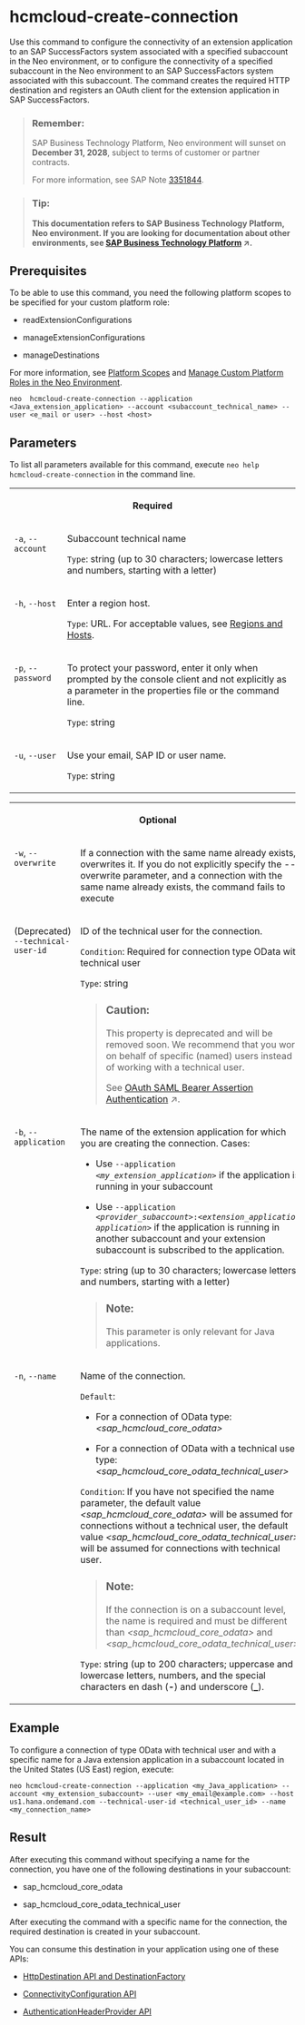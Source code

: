 <!-- loioba4e8bbf0ec4409fae7064bcbbe07e49 -->

# hcmcloud-create-connection

Use this command to configure the connectivity of an extension application to an SAP SuccessFactors system associated with a specified subaccount in the Neo environment, or to configure the connectivity of a specified subaccount in the Neo environment to an SAP SuccessFactors system associated with this subaccount. The command creates the required HTTP destination and registers an OAuth client for the extension application in SAP SuccessFactors.



> ### Remember:  
> SAP Business Technology Platform, Neo environment will sunset on **December 31, 2028**, subject to terms of customer or partner contracts.
> 
> For more information, see SAP Note [3351844](https://launchpad.support.sap.com/#/notes/3351844).

> ### Tip:  
> **This documentation refers to SAP Business Technology Platform, Neo environment. If you are looking for documentation about other environments, see [SAP Business Technology Platform](https://help.sap.com/viewer/65de2977205c403bbc107264b8eccf4b/Cloud/en-US/6a2c1ab5a31b4ed9a2ce17a5329e1dd8.html "SAP Business Technology Platform (SAP BTP) is an integrated offering comprised of four technology portfolios: database and data management, application development and integration, analytics, and intelligent technologies. The platform offers users the ability to turn data into business value, compose end-to-end business processes, and build and extend SAP applications quickly.") :arrow_upper_right:.**



## Prerequisites

To be able to use this command, you need the following platform scopes to be specified for your custom platform role:

-   readExtensionConfigurations

-   manageExtensionConfigurations

-   manageDestinations


For more information, see [Platform Scopes](https://help.sap.com/viewer/65de2977205c403bbc107264b8eccf4b/Cloud/en-US/f2260746ed8e446fafdeaaa8ab43e307.html) and [Manage Custom Platform Roles in the Neo Environment](https://help.sap.com/viewer/65de2977205c403bbc107264b8eccf4b/Cloud/en-US/ede5f721e78e4d678c87c8a200c564ca.html).



```
neo  hcmcloud-create-connection --application <Java_extension_application> --account <subaccount_technical_name> --user <e_mail or user> --host <host>
```



## Parameters



To list all parameters available for this command, execute `neo help hcmcloud-create-connection` in the command line.


<table>
<tr>
<th valign="top" colspan="2">

Required



</th>
</tr>
<tr>
<td valign="top">

`-a`, `--account`



</td>
<td valign="top">

Subaccount technical name

`Type`: string \(up to 30 characters; lowercase letters and numbers, starting with a letter\)



</td>
</tr>
<tr>
<td valign="top">

`-h`, `--host`



</td>
<td valign="top">

Enter a region host.

`Type`: URL. For acceptable values, see [Regions and Hosts](https://help.sap.com/viewer/65de2977205c403bbc107264b8eccf4b/Cloud/en-US/350356d1dc314d3199dca15bd2ab9b0e.html).



</td>
</tr>
<tr>
<td valign="top">

`-p`, `--password`



</td>
<td valign="top">

To protect your password, enter it only when prompted by the console client and not explicitly as a parameter in the properties file or the command line.

`Type`: string



</td>
</tr>
<tr>
<td valign="top">

`-u`, `--user`



</td>
<td valign="top">

Use your email, SAP ID or user name.

`Type`: string



</td>
</tr>
</table>


<table>
<tr>
<th valign="top" colspan="2">

Optional



</th>
</tr>
<tr>
<td valign="top">

`-w`, `--overwrite`



</td>
<td valign="top">

If a connection with the same name already exists, overwrites it. If you do not explicitly specify the --overwrite parameter, and a connection with the same name already exists, the command fails to execute



</td>
</tr>
<tr>
<td valign="top">

\(Deprecated\) `--technical-user-id`



</td>
<td valign="top">

ID of the technical user for the connection.

`Condition`: Required for connection type OData with technical user

`Type`: string

> ### Caution:  
> This property is deprecated and will be removed soon. We recommend that you work on behalf of specific \(named\) users instead of working with a technical user.
> 
> See [OAuth SAML Bearer Assertion Authentication](https://help.sap.com/viewer/cca91383641e40ffbe03bdc78f00f681/Cloud/en-US/c69ea6aacd714ad2ae8ceb5fc3ceea56.html "Create and configure an OAuth SAML Bearer Assertion destination for an application in the Cloud Foundry environment.") :arrow_upper_right:.



</td>
</tr>
<tr>
<td valign="top">

`-b`, `--application`



</td>
<td valign="top">

The name of the extension application for which you are creating the connection. Cases:

-   Use <code>--application <i class="varname">&lt;my_extension_application&gt;</i></code> if the application is running in your subaccount

-   Use <code>--application <i class="varname">&lt;provider_subaccount&gt;</i>:<i class="varname">&lt;extension_application application&gt;</i></code> if the application is running in another subaccount and your extension subaccount is subscribed to the application.


`Type`: string \(up to 30 characters; lowercase letters and numbers, starting with a letter\)

> ### Note:  
> This parameter is only relevant for Java applications.



</td>
</tr>
<tr>
<td valign="top">

`-n`, `--name`



</td>
<td valign="top">

Name of the connection.

`Default`:

-   For a connection of OData type: *<sap\_hcmcloud\_core\_odata\>*

-   For a connection of OData with a technical user type: *<sap\_hcmcloud\_core\_odata\_technical\_user\>*


`Condition`: If you have not specified the name parameter, the default value *<sap\_hcmcloud\_core\_odata\>* will be assumed for connections without a technical user, the default value *<sap\_hcmcloud\_core\_odata\_technical\_user\>* will be assumed for connections with technical user.

> ### Note:  
> If the connection is on a subaccount level, the name is required and must be different than *<sap\_hcmcloud\_core\_odata\>* and *<sap\_hcmcloud\_core\_odata\_technical\_user\>*.

`Type`: string \(up to 200 characters; uppercase and lowercase letters, numbers, and the special characters en dash \(**\-**\) and underscore \(**\_**\).



</td>
</tr>
</table>



## Example

To configure a connection of type OData with technical user and with a specific name for a Java extension application in a subaccount located in the United States \(US East\) region, execute:

```
neo hcmcloud-create-connection --application <my_Java_application> --account <my_extension_subaccount> --user <my_email@example.com> --host us1.hana.ondemand.com --technical-user-id <technical_user_id> --name <my_connection_name>
```



<a name="loioba4e8bbf0ec4409fae7064bcbbe07e49__section_ymd_t5z_gbb"/>

## Result

After executing this command without specifying a name for the connection, you have one of the following destinations in your subaccount:

-   sap\_hcmcloud\_core\_odata

-   sap\_hcmcloud\_core\_odata\_technical\_user


After executing the command with a specific name for the connection, the required destination is created in your subaccount.

You can consume this destination in your application using one of these APIs:

-   [HttpDestination API and DestinationFactory](https://help.sap.com/viewer/cca91383641e40ffbe03bdc78f00f681/Cloud/en-US/462dbffef4614044b5c727c9de37672e.html)

-   [ConnectivityConfiguration API](https://help.sap.com/viewer/cca91383641e40ffbe03bdc78f00f681/Cloud/en-US/4da3b13c88ce4220bbd56a4361799668.html)

-   [AuthenticationHeaderProvider API](https://help.sap.com/viewer/cca91383641e40ffbe03bdc78f00f681/Cloud/en-US/df6c1ffd39f0451594d737cf7638ce00.html)


